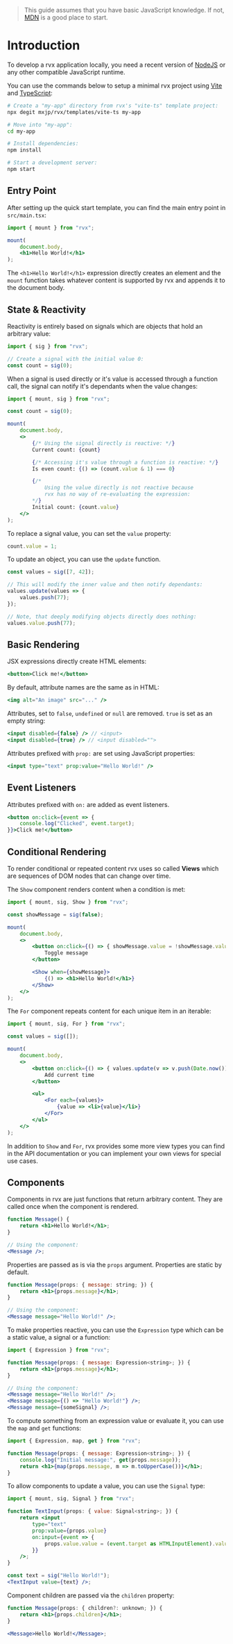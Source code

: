 > This guide assumes that you have basic JavaScript knowledge. If not, [MDN](https://developer.mozilla.org/docs/Web/JavaScript) is a good place to start.

# Introduction
To develop a rvx application locally, you need a recent version of [NodeJS](https://nodejs.org/) or any other compatible JavaScript runtime.

You can use the commands below to setup a minimal rvx project using [Vite](https://vitejs.dev/) and [TypeScript](https://www.typescriptlang.org/):
```bash
# Create a "my-app" directory from rvx's "vite-ts" template project:
npx degit mxjp/rvx/templates/vite-ts my-app

# Move into "my-app":
cd my-app

# Install dependencies:
npm install

# Start a development server:
npm start
```

## Entry Point
After setting up the quick start template, you can find the main entry point in `src/main.tsx`:
```jsx
import { mount } from "rvx";

mount(
	document.body,
	<h1>Hello World!</h1>
);
```
The `<h1>Hello World!</h1>` expression directly creates an element and the `mount` function takes whatever content is supported by rvx and appends it to the document body.

## State & Reactivity
Reactivity is entirely based on signals which are objects that hold an arbitrary value:
```jsx
import { sig } from "rvx";

// Create a signal with the initial value 0:
const count = sig(0);
```
When a signal is used directly or it's value is accessed through a function call, the signal can notify it's dependants when the value changes:
```jsx
import { mount, sig } from "rvx";

const count = sig(0);

mount(
	document.body,
	<>
		{/* Using the signal directly is reactive: */}
		Current count: {count}

		{/* Accessing it's value through a function is reactive: */}
		Is even count: {() => (count.value & 1) === 0}

		{/*
			Using the value directly is not reactive because
			rvx has no way of re-evaluating the expression:
		*/}
		Initial count: {count.value}
	</>
);
```
To replace a signal value, you can set the `value` property:
```jsx
count.value = 1;
```
To update an object, you can use the `update` function.
```jsx
const values = sig([7, 42]);

// This will modify the inner value and then notify dependants:
values.update(values => {
	values.push(77);
});

// Note, that deeply modifying objects directly does nothing:
values.value.push(77);
```

## Basic Rendering
JSX expressions directly create HTML elements:
```jsx
<button>Click me!</button>
```

By default, attribute names are the same as in HTML:
```jsx
<img alt="An image" src="..." />
```

Attributes, set to `false`, `undefined` or `null` are removed. `true` is set as an empty string:
```jsx
<input disabled={false} /> // <input>
<input disabled={true} /> // <input disabled="">
```

Attributes prefixed with `prop:` are set using JavaScript properties:
```jsx
<input type="text" prop:value="Hello World!" />
```

## Event Listeners
Attributes prefixed with `on:` are added as event listeners.
```jsx
<button on:click={event => {
	console.log("Clicked", event.target);
}}>Click me!</button>
```

## Conditional Rendering
To render conditional or repeated content rvx uses so called **Views** which are sequences of DOM nodes that can change over time.

The `Show` component renders content when a condition is met:
```jsx
import { mount, sig, Show } from "rvx";

const showMessage = sig(false);

mount(
	document.body,
	<>
		<button on:click={() => { showMessage.value = !showMessage.value }}>
			Toggle message
		</button>

		<Show when={showMessage}>
			{() => <h1>Hello World!</h1>}
		</Show>
	</>
);
```

The `For` component repeats content for each unique item in an iterable:
```jsx
import { mount, sig, For } from "rvx";

const values = sig([]);

mount(
	document.body,
	<>
		<button on:click={() => { values.update(v => v.push(Date.now())) }}>
			Add current time
		</button>

		<ul>
			<For each={values}>
				{value => <li>{value}</li>}
			</For>
		</ul>
	</>
);
```

In addition to `Show` and `For`, rvx provides some more view types you can find in the API documentation or you can implement your own views for special use cases.

## Components
Components in rvx are just functions that return arbitrary content. They are called once when the component is rendered.
```jsx
function Message() {
	return <h1>Hello World!</h1>;
}

// Using the component:
<Message />;
```

Properties are passed as is via the `props` argument. Properties are static by default.
```jsx
function Message(props: { message: string; }) {
	return <h1>{props.message}</h1>;
}

// Using the component:
<Message message="Hello World!" />;
```

To make properties reactive, you can use the `Expression` type which can be a static value, a signal or a function:
```jsx
import { Expression } from "rvx";

function Message(props: { message: Expression<string>; }) {
	return <h1>{props.message}</h1>;
}

// Using the component:
<Message message="Hello World!" />;
<Message message={() => "Hello World!"} />;
<Message message={someSignal} />;
```

To compute something from an expression value or evaluate it, you can use the `map` and `get` functions:
```jsx
import { Expression, map, get } from "rvx";

function Message(props: { message: Expression<string>; }) {
	console.log("Initial message:", get(props.message));
	return <h1>{map(props.message, m => m.toUpperCase())}</h1>;
}
```

To allow components to update a value, you can use the `Signal` type:
```jsx
import { mount, sig, Signal } from "rvx";

function TextInput(props: { value: Signal<string>; }) {
	return <input
		type="text"
		prop:value={props.value}
		on:input={event => {
			props.value.value = (event.target as HTMLInputElement).value;
		}}
	/>;
}

const text = sig("Hello World!");
<TextInput value={text} />;
```

Component children are passed via the `children` property:
```jsx
function Message(props: { children?: unknown; }) {
	return <h1>{props.children}</h1>;
}

<Message>Hello World!</Message>;
```
